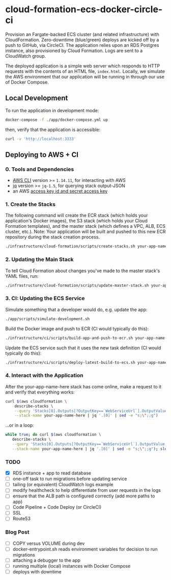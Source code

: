 # cloud-formation-ecs-docker-circle-ci

Provision an Fargate-backed ECS cluster (and related infrastructure) with
CloudFormation. Zero-downtime (blue/green) deploys are kicked off by a push to
GitHub, via CircleCI. The application relies upon an RDS Postgres instance, also
provisioned by Cloud Formation. Logs are sent to a CloudWatch group.

The deployed application is a simple web server which responds to HTTP requests
with the contents of an HTML file, `index.html`. Locally, we simulate the AWS
environment that our application will be running in through our use of Docker
Compose.

## Local Development

To run the application in development mode:

```sh
docker-compose -f ./app/docker-compose.yml up
```

then, verify that the application is accessible:

```sh
curl -v 'http://localhost:3333'
```

## Deploying to AWS + CI

### 0. Tools and Dependencies

- [AWS CLI](https://github.com/aws/aws-cli) version >= `1.14.11`, for interacting with AWS
- [jq](https://github.com/stedolan/jq) version >= `jq-1.5`, for querying stack output-JSON
- an AWS [access key id and secret access key](http://docs.aws.amazon.com/general/latest/gr/managing-aws-access-keys.html)

### 1. Create the Stacks

The following command will create the ECR stack (which holds your application's
Docker images), the S3 stack (which holds your Cloud Formation templates), and
the master stack (which defines a VPC, ALB, ECS cluster, etc.). Note: Your
application will be built and pushed to this new ECR repository during the
stack creation process.

```sh
./infrastructure/cloud-formation/scripts/create-stacks.sh your-app-name-here
```

### 2. Updating the Main Stack

To tell Cloud Formation about changes you've made to the master stack's YAML
files, run:

```sh
./infrastructure/cloud-formation/scripts/update-master-stack.sh your-app-name-here
```

### 3. CI: Updating the ECS Service

Simulate something that a developer would do, e.g. update the app:

```sh
./app/scripts/simulate-development.sh
```

Build the Docker image and push to ECR (CI would typically do this):

```sh
./infrastructure/ci/scripts/build-app-and-push-to-ecr.sh your-app-name-here
```

Update the ECS service such that it uses the new task definition (CI would
typically do this):

```sh
./infrastructure/ci/scripts/deploy-latest-build-to-ecs.sh your-app-name-here
```

### 4. Interact with the Application

After the your-app-name-here stack has come online, make a request to it and
verify that everything works:

```sh
curl $(aws cloudformation \
    describe-stacks \
    --query 'Stacks[0].Outputs[?OutputKey==`WebServiceUrl`].OutputValue' \
    --stack-name your-app-name-here | jq '.[0]' | sed -e "s;\";;g")
```

...or in a loop:

```sh
while true; do curl $(aws cloudformation \
   describe-stacks \
   --query 'Stacks[0].Outputs[?OutputKey==`WebServiceUrl`].OutputValue' \
   --stack-name your-app-name-here | jq '.[0]' | sed -e "s;\";;g"); sleep 1; done
```

### TODO

- [x] RDS instance + app to read database
- [ ] one-off task to run migrations before updating service
- [ ] tailing (or equivalent) CloudWatch logs example
- [ ] modify healthcheck to help differentiate from user requests in the logs
- [ ] ensure that the ALB path is configured correctly (add more paths to app)
- [ ] Code Pipeline + Code Deploy (or CircleCI)
- [ ] SSL
- [ ] Route53

### Blog Post

- [ ] COPY versus VOLUME during dev
- [ ] docker-entrypoint.sh reads environment variables for decision to run migrations
- [ ] attaching a debugger to the app
- [ ] running multiple (local) instances with Docker Compose
- [ ] deploys with downtime
